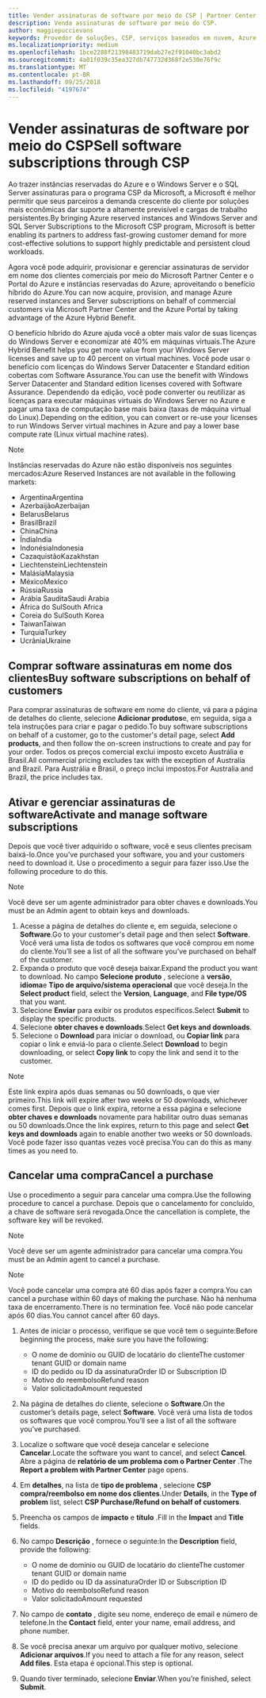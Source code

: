 ```yaml
---
title: Vender assinaturas de software por meio do CSP | Partner Center
description: Venda assinaturas de software por meio do CSP.
author: maggiepuccievans
keywords: Provedor de soluções, CSP, serviços baseados em nuvem, Azure, Azure RI, Windows Server, SQL Server, assinaturas de software de nuvem
ms.localizationpriority: medium
ms.openlocfilehash: 1bce2288f21398483719dab27e2f91040bc3abd2
ms.sourcegitcommit: 4a01f039c35ea327db747732d368f2e530e76f9c
ms.translationtype: MT
ms.contentlocale: pt-BR
ms.lasthandoff: 09/25/2018
ms.locfileid: "4197674"
---
```

# <a name="sell-software-subscriptions-through-csp"></a><span data-ttu-id="3026a-104">Vender assinaturas de software por meio do CSP</span><span class="sxs-lookup"><span data-stu-id="3026a-104">Sell software subscriptions through CSP</span></span>

<span data-ttu-id="3026a-105">Ao trazer instâncias reservadas do Azure e o Windows Server e o SQL Server assinaturas para o programa CSP da Microsoft, a Microsoft é melhor permitir que seus parceiros a demanda crescente do cliente por soluções mais econômicas dar suporte a altamente previsível e cargas de trabalho persistentes.</span><span class="sxs-lookup"><span data-stu-id="3026a-105">By bringing Azure reserved instances and Windows Server and SQL Server Subscriptions to the Microsoft CSP program, Microsoft is better enabling its partners to address fast-growing customer demand for more cost-effective solutions to support highly predictable and persistent cloud workloads.</span></span> 

<span data-ttu-id="3026a-106">Agora você pode adquirir, provisionar e gerenciar assinaturas de servidor em nome dos clientes comerciais por meio do Microsoft Partner Center e o Portal do Azure e instâncias reservadas do Azure, aproveitando o benefício híbrido do Azure.</span><span class="sxs-lookup"><span data-stu-id="3026a-106">You can now acquire, provision, and manage Azure reserved instances and Server subscriptions on behalf of commercial customers via Microsoft Partner Center and the Azure Portal by taking advantage of the Azure Hybrid Benefit.</span></span> 

<span data-ttu-id="3026a-107">O benefício híbrido do Azure ajuda você a obter mais valor de suas licenças do Windows Server e economizar até 40% em máquinas virtuais.</span><span class="sxs-lookup"><span data-stu-id="3026a-107">The Azure Hybrid Benefit helps you get more value from your Windows Server licenses and save up to 40 percent on virtual machines.</span></span> <span data-ttu-id="3026a-108">Você pode usar o benefício com licenças do Windows Server Datacenter e Standard edition cobertas com Software Assurance.</span><span class="sxs-lookup"><span data-stu-id="3026a-108">You can use the benefit with Windows Server Datacenter and Standard edition licenses covered with Software Assurance.</span></span> <span data-ttu-id="3026a-109">Dependendo da edição, você pode converter ou reutilizar as licenças para executar máquinas virtuais do Windows Server no Azure e pagar uma taxa de computação base mais baixa (taxas de máquina virtual do Linux).</span><span class="sxs-lookup"><span data-stu-id="3026a-109">Depending on the edition, you can convert or re-use your licenses to run Windows Server virtual machines in Azure and pay a lower base compute rate (Linux virtual machine rates).</span></span>

> [!NOTE]  
> <span data-ttu-id="3026a-110">Instâncias reservadas do Azure não estão disponíveis nos seguintes mercados:</span><span class="sxs-lookup"><span data-stu-id="3026a-110">Azure Reserved Instances are not available in the following markets:</span></span>  
> * <span data-ttu-id="3026a-111">Argentina</span><span class="sxs-lookup"><span data-stu-id="3026a-111">Argentina</span></span>
> * <span data-ttu-id="3026a-112">Azerbaijão</span><span class="sxs-lookup"><span data-stu-id="3026a-112">Azerbaijan</span></span>
> * <span data-ttu-id="3026a-113">Belarus</span><span class="sxs-lookup"><span data-stu-id="3026a-113">Belarus</span></span>
> * <span data-ttu-id="3026a-114">Brasil</span><span class="sxs-lookup"><span data-stu-id="3026a-114">Brazil</span></span>
> * <span data-ttu-id="3026a-115">China</span><span class="sxs-lookup"><span data-stu-id="3026a-115">China</span></span>
> * <span data-ttu-id="3026a-116">Índia</span><span class="sxs-lookup"><span data-stu-id="3026a-116">India</span></span>
> * <span data-ttu-id="3026a-117">Indonésia</span><span class="sxs-lookup"><span data-stu-id="3026a-117">Indonesia</span></span>
> * <span data-ttu-id="3026a-118">Cazaquistão</span><span class="sxs-lookup"><span data-stu-id="3026a-118">Kazakhstan</span></span>
> * <span data-ttu-id="3026a-119">Liechtenstein</span><span class="sxs-lookup"><span data-stu-id="3026a-119">Liechtenstein</span></span>
> * <span data-ttu-id="3026a-120">Malásia</span><span class="sxs-lookup"><span data-stu-id="3026a-120">Malaysia</span></span>
> * <span data-ttu-id="3026a-121">México</span><span class="sxs-lookup"><span data-stu-id="3026a-121">Mexico</span></span>
> * <span data-ttu-id="3026a-122">Rússia</span><span class="sxs-lookup"><span data-stu-id="3026a-122">Russia</span></span>
> * <span data-ttu-id="3026a-123">Arábia Saudita</span><span class="sxs-lookup"><span data-stu-id="3026a-123">Saudi Arabia</span></span>
> * <span data-ttu-id="3026a-124">África do Sul</span><span class="sxs-lookup"><span data-stu-id="3026a-124">South Africa</span></span>
> * <span data-ttu-id="3026a-125">Coreia do Sul</span><span class="sxs-lookup"><span data-stu-id="3026a-125">South Korea</span></span>
> * <span data-ttu-id="3026a-126">Taiwan</span><span class="sxs-lookup"><span data-stu-id="3026a-126">Taiwan</span></span>
> * <span data-ttu-id="3026a-127">Turquia</span><span class="sxs-lookup"><span data-stu-id="3026a-127">Turkey</span></span>
> * <span data-ttu-id="3026a-128">Ucrânia</span><span class="sxs-lookup"><span data-stu-id="3026a-128">Ukraine</span></span>

## <a name="buy-software-subscriptions-on-behalf-of-customers"></a><span data-ttu-id="3026a-129">Comprar software assinaturas em nome dos clientes</span><span class="sxs-lookup"><span data-stu-id="3026a-129">Buy software subscriptions on behalf of customers</span></span>

<span data-ttu-id="3026a-130">Para comprar assinaturas de software em nome do cliente, vá para a página de detalhes do cliente, selecione **Adicionar produtos**e, em seguida, siga a tela instruções para criar e pagar o pedido.</span><span class="sxs-lookup"><span data-stu-id="3026a-130">To buy software subscriptions on behalf of a customer, go to the customer's detail page, select **Add products**, and then follow the on-screen instructions to create and pay for your order.</span></span> <span data-ttu-id="3026a-131">Todos os preços comercial exclui imposto exceto Austrália e Brasil.</span><span class="sxs-lookup"><span data-stu-id="3026a-131">All commercial pricing excludes tax with the exception of Australia and Brazil.</span></span> <span data-ttu-id="3026a-132">Para Austrália e Brasil, o preço inclui impostos.</span><span class="sxs-lookup"><span data-stu-id="3026a-132">For Australia and Brazil, the price includes tax.</span></span>


## <a name="activate-and-manage-software-subscriptions"></a><span data-ttu-id="3026a-133">Ativar e gerenciar assinaturas de software</span><span class="sxs-lookup"><span data-stu-id="3026a-133">Activate and manage software subscriptions</span></span>

<span data-ttu-id="3026a-134">Depois que você tiver adquirido o software, você e seus clientes precisam baixá-lo.</span><span class="sxs-lookup"><span data-stu-id="3026a-134">Once you’ve purchased your software, you and your customers need to download it.</span></span> <span data-ttu-id="3026a-135">Use o procedimento a seguir para fazer isso.</span><span class="sxs-lookup"><span data-stu-id="3026a-135">Use the following procedure to do this.</span></span> 

>[!NOTE]
><span data-ttu-id="3026a-136">Você deve ser um agente administrador para obter chaves e downloads.</span><span class="sxs-lookup"><span data-stu-id="3026a-136">You must be an Admin agent to obtain keys and downloads.</span></span> 

1. <span data-ttu-id="3026a-137">Acesse a página de detalhes do cliente e, em seguida, selecione o **Software**.</span><span class="sxs-lookup"><span data-stu-id="3026a-137">Go to your customer's detail page and then select **Software**.</span></span> <span data-ttu-id="3026a-138">Você verá uma lista de todos os softwares que você comprou em nome do cliente.</span><span class="sxs-lookup"><span data-stu-id="3026a-138">You’ll see a list of all the software you’ve purchased on behalf of the customer.</span></span> 
2.  <span data-ttu-id="3026a-139">Expanda o produto que você deseja baixar.</span><span class="sxs-lookup"><span data-stu-id="3026a-139">Expand the product you want to download.</span></span> <span data-ttu-id="3026a-140">No campo **Selecione produto** , selecione a **versão**, **idioma**e **Tipo de arquivo/sistema operacional** que você deseja.</span><span class="sxs-lookup"><span data-stu-id="3026a-140">In the **Select product** field, select the **Version**, **Language**, and **File type/OS** that you want.</span></span> 
3.  <span data-ttu-id="3026a-141">Selecione **Enviar** para exibir os produtos específicos.</span><span class="sxs-lookup"><span data-stu-id="3026a-141">Select **Submit** to display the specific products.</span></span> 
4.  <span data-ttu-id="3026a-142">Selecione **obter chaves e downloads**.</span><span class="sxs-lookup"><span data-stu-id="3026a-142">Select **Get keys and downloads**.</span></span> 
5.  <span data-ttu-id="3026a-143">Selecione o **Download** para iniciar o download, ou **Copiar link** para copiar o link e enviá-lo para o cliente.</span><span class="sxs-lookup"><span data-stu-id="3026a-143">Select **Download** to begin downloading, or select **Copy link** to copy the link and send it to the customer.</span></span> 

>[!NOTE]
><span data-ttu-id="3026a-144">Este link expira após duas semanas ou 50 downloads, o que vier primeiro.</span><span class="sxs-lookup"><span data-stu-id="3026a-144">This link will expire after two weeks or 50 downloads, whichever comes first.</span></span> <span data-ttu-id="3026a-145">Depois que o link expira, retorne a essa página e selecione **obter chaves e downloads** novamente para habilitar outro duas semanas ou 50 downloads.</span><span class="sxs-lookup"><span data-stu-id="3026a-145">Once the link expires, return to this page and select **Get keys and downloads** again to enable another two weeks or 50 downloads.</span></span> <span data-ttu-id="3026a-146">Você pode fazer isso quantas vezes você precisa.</span><span class="sxs-lookup"><span data-stu-id="3026a-146">You can do this as many times as you need to.</span></span> 


## <a name="cancel-a-purchase"></a><span data-ttu-id="3026a-147">Cancelar uma compra</span><span class="sxs-lookup"><span data-stu-id="3026a-147">Cancel a purchase</span></span>
<span data-ttu-id="3026a-148">Use o procedimento a seguir para cancelar uma compra.</span><span class="sxs-lookup"><span data-stu-id="3026a-148">Use the following procedure to cancel a purchase.</span></span> <span data-ttu-id="3026a-149">Depois que o cancelamento for concluído, a chave de software será revogada.</span><span class="sxs-lookup"><span data-stu-id="3026a-149">Once the cancellation is complete, the software key will be revoked.</span></span> 

>[!NOTE]
><span data-ttu-id="3026a-150">Você deve ser um agente administrador para cancelar uma compra.</span><span class="sxs-lookup"><span data-stu-id="3026a-150">You must be an Admin agent to cancel a purchase.</span></span> 

>[!NOTE]
><span data-ttu-id="3026a-151">Você pode cancelar uma compra até 60 dias após fazer a compra.</span><span class="sxs-lookup"><span data-stu-id="3026a-151">You can cancel a purchase within 60 days of making the purchase.</span></span> <span data-ttu-id="3026a-152">Não há nenhuma taxa de encerramento.</span><span class="sxs-lookup"><span data-stu-id="3026a-152">There is no termination fee.</span></span> <span data-ttu-id="3026a-153">Você não pode cancelar após 60 dias.</span><span class="sxs-lookup"><span data-stu-id="3026a-153">You cannot cancel after 60 days.</span></span> 

1.  <span data-ttu-id="3026a-154">Antes de iniciar o processo, verifique se que você tem o seguinte:</span><span class="sxs-lookup"><span data-stu-id="3026a-154">Before beginning the process, make sure you have the following:</span></span> 
    -   <span data-ttu-id="3026a-155">O nome de domínio ou GUID de locatário do cliente</span><span class="sxs-lookup"><span data-stu-id="3026a-155">The customer tenant GUID or domain name</span></span>
    -   <span data-ttu-id="3026a-156">ID do pedido ou ID da assinatura</span><span class="sxs-lookup"><span data-stu-id="3026a-156">Order ID or Subscription ID</span></span>
    -   <span data-ttu-id="3026a-157">Motivo do reembolso</span><span class="sxs-lookup"><span data-stu-id="3026a-157">Refund reason</span></span>
    -   <span data-ttu-id="3026a-158">Valor solicitado</span><span class="sxs-lookup"><span data-stu-id="3026a-158">Amount requested</span></span>

2.  <span data-ttu-id="3026a-159">Na página de detalhes do cliente, selecione o **Software**.</span><span class="sxs-lookup"><span data-stu-id="3026a-159">On the customer’s details page, select **Software**.</span></span> <span data-ttu-id="3026a-160">Você verá uma lista de todos os softwares que você comprou.</span><span class="sxs-lookup"><span data-stu-id="3026a-160">You’ll see a list of all the software you’ve purchased.</span></span> 

3.  <span data-ttu-id="3026a-161">Localize o software que você deseja cancelar e selecione **Cancelar**.</span><span class="sxs-lookup"><span data-stu-id="3026a-161">Locate the software you want to cancel, and select **Cancel**.</span></span> <span data-ttu-id="3026a-162">Abre a página de **relatório de um problema com o Partner Center** .</span><span class="sxs-lookup"><span data-stu-id="3026a-162">The **Report a problem with Partner Center** page opens.</span></span> 

4.  <span data-ttu-id="3026a-163">Em **detalhes**, na lista de **tipo de problema** , selecione **CSP compra/reembolso em nome dos clientes**.</span><span class="sxs-lookup"><span data-stu-id="3026a-163">Under **Details**, in the **Type of problem** list, select **CSP Purchase/Refund on behalf of customers**.</span></span>

5.  <span data-ttu-id="3026a-164">Preencha os campos de **impacto** e **título** .</span><span class="sxs-lookup"><span data-stu-id="3026a-164">Fill in the **Impact** and **Title** fields.</span></span> 

6.  <span data-ttu-id="3026a-165">No campo **Descrição** , fornece o seguinte:</span><span class="sxs-lookup"><span data-stu-id="3026a-165">In the **Description** field, provide the following:</span></span> 
    -   <span data-ttu-id="3026a-166">O nome de domínio ou GUID de locatário do cliente</span><span class="sxs-lookup"><span data-stu-id="3026a-166">The customer tenant GUID or domain name</span></span>
    -   <span data-ttu-id="3026a-167">ID do pedido ou ID da assinatura</span><span class="sxs-lookup"><span data-stu-id="3026a-167">Order ID or Subscription ID</span></span>
    -   <span data-ttu-id="3026a-168">Motivo do reembolso</span><span class="sxs-lookup"><span data-stu-id="3026a-168">Refund reason</span></span>
    -   <span data-ttu-id="3026a-169">Valor solicitado</span><span class="sxs-lookup"><span data-stu-id="3026a-169">Amount requested</span></span>

7.  <span data-ttu-id="3026a-170">No campo de **contato** , digite seu nome, endereço de email e número de telefone.</span><span class="sxs-lookup"><span data-stu-id="3026a-170">In the **Contact** field, enter your name, email address, and phone number.</span></span> 

8.  <span data-ttu-id="3026a-171">Se você precisa anexar um arquivo por qualquer motivo, selecione **Adicionar arquivos**.</span><span class="sxs-lookup"><span data-stu-id="3026a-171">If you need to attach a file for any reason, select **Add files**.</span></span> <span data-ttu-id="3026a-172">Esta etapa é opcional.</span><span class="sxs-lookup"><span data-stu-id="3026a-172">This step is optional.</span></span> 

9.  <span data-ttu-id="3026a-173">Quando tiver terminado, selecione **Enviar**.</span><span class="sxs-lookup"><span data-stu-id="3026a-173">When you’re finished, select **Submit**.</span></span>
